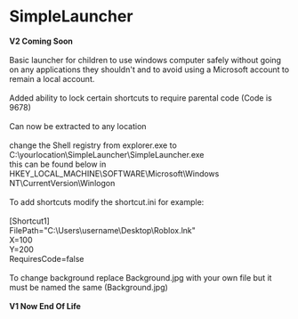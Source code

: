 # SimpleLauncher

**V2 Coming Soon**<br />
<br />
Basic launcher for children to use windows computer safely without going on any applications they shouldn't and to avoid using a Microsoft account to remain a local account.<br />
<br />
Added ability to lock certain shortcuts to require parental code (Code is 9678)<br />
<br />
Can now be extracted to any location<br />
<br />
change the Shell registry from explorer.exe to C:\yourlocation\SimpleLauncher\SimpleLauncher.exe<br />
this can be found below in<br />
HKEY_LOCAL_MACHINE\SOFTWARE\Microsoft\Windows NT\CurrentVersion\Winlogon<br />
<br />
To add shortcuts modify the shortcut.ini for example:<br />
<br />
[Shortcut1]<br />
FilePath="C:\Users\username\Desktop\Roblox.lnk"<br />
X=100<br />
Y=200<br />
RequiresCode=false<br />
<br />
To change background replace Background.jpg with your own file but it must be named the same (Background.jpg)<br />
<br />
**V1 Now End Of Life**
